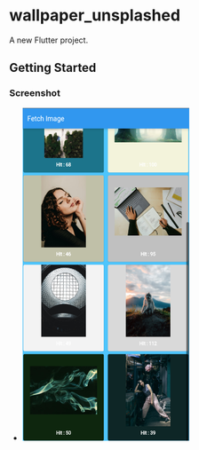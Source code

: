 # wallpaper_unsplashed

A new Flutter project.

## Getting Started

### Screenshot
- <img src="image1.png" height="600" width="300" max-width="70%">